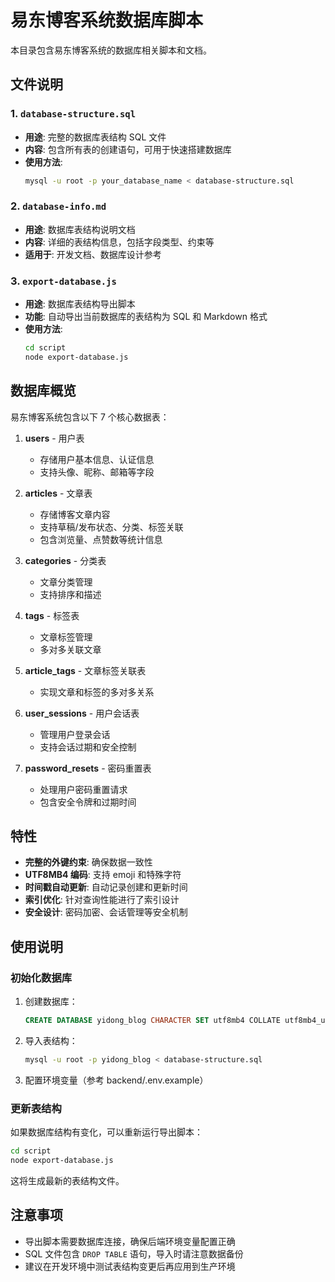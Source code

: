 # 易东博客系统数据库脚本

本目录包含易东博客系统的数据库相关脚本和文档。

## 文件说明

### 1. `database-structure.sql`
- **用途**: 完整的数据库表结构 SQL 文件
- **内容**: 包含所有表的创建语句，可用于快速搭建数据库
- **使用方法**: 
  ```bash
  mysql -u root -p your_database_name < database-structure.sql
  ```

### 2. `database-info.md`
- **用途**: 数据库表结构说明文档
- **内容**: 详细的表结构信息，包括字段类型、约束等
- **适用于**: 开发文档、数据库设计参考

### 3. `export-database.js`
- **用途**: 数据库表结构导出脚本
- **功能**: 自动导出当前数据库的表结构为 SQL 和 Markdown 格式
- **使用方法**:
  ```bash
  cd script
  node export-database.js
  ```

## 数据库概览

易东博客系统包含以下 7 个核心数据表：

1. **users** - 用户表
   - 存储用户基本信息、认证信息
   - 支持头像、昵称、邮箱等字段

2. **articles** - 文章表
   - 存储博客文章内容
   - 支持草稿/发布状态、分类、标签关联
   - 包含浏览量、点赞数等统计信息

3. **categories** - 分类表
   - 文章分类管理
   - 支持排序和描述

4. **tags** - 标签表
   - 文章标签管理
   - 多对多关联文章

5. **article_tags** - 文章标签关联表
   - 实现文章和标签的多对多关系

6. **user_sessions** - 用户会话表
   - 管理用户登录会话
   - 支持会话过期和安全控制

7. **password_resets** - 密码重置表
   - 处理用户密码重置请求
   - 包含安全令牌和过期时间

## 特性

- **完整的外键约束**: 确保数据一致性
- **UTF8MB4 编码**: 支持 emoji 和特殊字符
- **时间戳自动更新**: 自动记录创建和更新时间
- **索引优化**: 针对查询性能进行了索引设计
- **安全设计**: 密码加密、会话管理等安全机制

## 使用说明

### 初始化数据库

1. 创建数据库：
   ```sql
   CREATE DATABASE yidong_blog CHARACTER SET utf8mb4 COLLATE utf8mb4_unicode_ci;
   ```

2. 导入表结构：
   ```bash
   mysql -u root -p yidong_blog < database-structure.sql
   ```

3. 配置环境变量（参考 backend/.env.example）

### 更新表结构

如果数据库结构有变化，可以重新运行导出脚本：

```bash
cd script
node export-database.js
```

这将生成最新的表结构文件。

## 注意事项

- 导出脚本需要数据库连接，确保后端环境变量配置正确
- SQL 文件包含 `DROP TABLE` 语句，导入时请注意数据备份
- 建议在开发环境中测试表结构变更后再应用到生产环境
